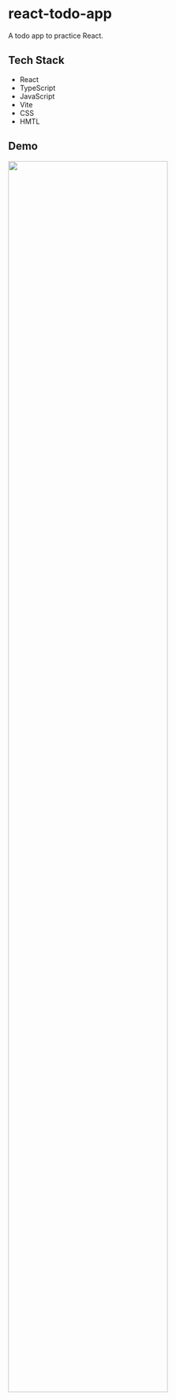 # react-todo-app
A todo app to practice React.

## Tech Stack

- React
- TypeScript
- JavaScript
- Vite
- CSS
- HMTL

## Demo 

<img src="/public/mobile (3) (1).gif" width="80%" />
